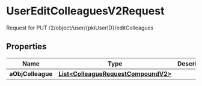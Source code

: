 

# UserEditColleaguesV2Request

Request for PUT /2/object/user/{pkiUserID}/editColleagues

## Properties

| Name | Type | Description | Notes |
|------------ | ------------- | ------------- | -------------|
|**aObjColleague** | [**List&lt;ColleagueRequestCompoundV2&gt;**](ColleagueRequestCompoundV2.md) |  |  |



